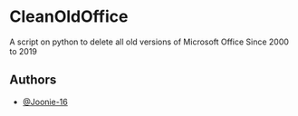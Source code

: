 # CleanOldOffice
A script on python to delete all old versions of Microsoft Office Since 2000 to 2019

## Authors

- [@Joonie-16](https://github.com/JOONIE-16)
